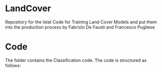 # LandCover
Repository for the Istat Code for Training Land Cover Models and put them into the production process
by Fabrizio De Fausti and Francesco Pugliese

# Code
The folder contains the Classification code. The code is structured as follows:
